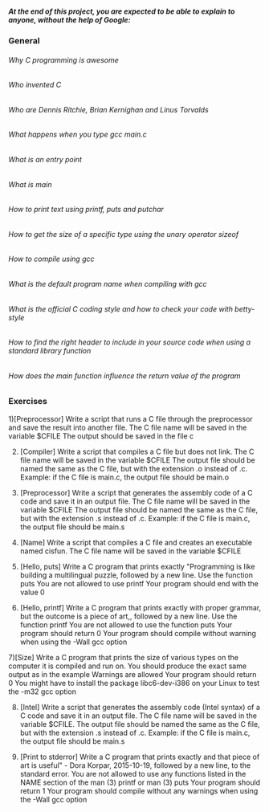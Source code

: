 ##### At the end of this project, you are expected to be able to explain to anyone, without the help of Google:
### General
###### Why C programming is awesome
###### Who invented C
###### Who are Dennis Ritchie, Brian Kernighan and Linus Torvalds
###### What happens when you type gcc main.c
###### What is an entry point
###### What is main
###### How to print text using printf, puts and putchar
###### How to get the size of a specific type using the unary operator sizeof
###### How to compile using gcc
###### What is the default program name when compiling with gcc
###### What is the official C coding style and how to check your code with betty-style
###### How to find the right header to include in your source code when using a standard library function
###### How does the main function influence the return value of the program

### Exercises
1)[Preprocessor] Write a script that runs a C file through the preprocessor and save the result into another file. 
                    The C file name will be saved in the variable $CFILE
                     The output should be saved in the file c
                     
2) [Compiler] Write a script that compiles a C file but does not link.
                 The C file name will be saved in the variable $CFILE
                 The output file should be named the same as the C file, but with the extension .o instead of .c.
                       Example: if the C file is main.c, the output file should be main.o
                       
3) [Preprocessor] Write a script that generates the assembly code of a C code and save it in an output file.
                  The C file name will be saved in the variable $CFILE
                  The output file should be named the same as the C file, but with the extension .s instead of .c.
                        Example: if the C file is main.c, the output file should be main.s
                        
4) [Name] Write a script that compiles a C file and creates an executable named cisfun.
             The C file name will be saved in the variable $CFILE
      
5) [Hello, puts] Write a C program that prints exactly "Programming is like building a multilingual puzzle, followed by a new line.
        Use the function puts
        You are not allowed to use printf
        Your program should end with the value 0
        
6) [Hello, printf] Write a C program that prints exactly with proper grammar, but the outcome is a piece of art,, followed by a new line.
        Use the function printf
        You are not allowed to use the function puts
        Your program should return 0
        Your program should compile without warning when using the -Wall gcc option
        
7)[Size] Write a C program that prints the size of various types on the computer it is compiled and run on.
          You should produce the exact same output as in the example
          Warnings are allowed
          Your program should return 0
          You might have to install the package libc6-dev-i386 on your Linux to test the -m32 gcc option
 
8) [Intel] Write a script that generates the assembly code (Intel syntax) of a C code and save it in an output file.
            The C file name will be saved in the variable $CFILE.
            The output file should be named the same as the C file, but with the extension .s instead of .c.
            Example: if the C file is main.c, the output file should be main.s

9) [Print to stderror] Write a C program that prints exactly and that piece of art is useful" - Dora Korpar, 2015-10-19, followed by a new line, to the standard error.
          You are not allowed to use any functions listed in the NAME section of the man (3) printf or man (3) puts
          Your program should return 1
          Your program should compile without any warnings when using the -Wall gcc option
